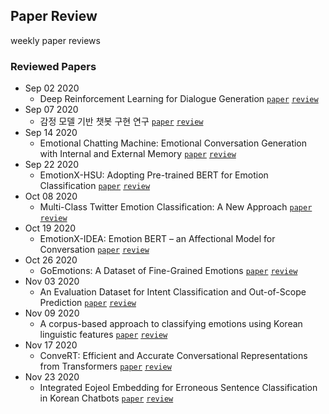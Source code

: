 ## Paper Review
weekly paper reviews

### Reviewed Papers
 - Sep 02 2020
   - Deep Reinforcement Learning for Dialogue Generation [`paper`](https://arxiv.org/pdf/1606.01541.pdf) [`review`](https://github.com/ekgp908/Paper_Review/blob/master/paper/Deep_Reinforcement_Learning_for_Dialogue_Generation.md)
 - Sep 07 2020
   - 감정 모델 기반 챗봇 구현 연구 [`paper`](http://www.riss.kr/search/detail/DetailView.do?p_mat_type=be54d9b8bc7cdb09&control_no=1c8aa0b6069e1616ffe0bdc3ef48d419) [`review`](https://github.com/ekgp908/Paper_Review/blob/master/paper/%EA%B0%90%EC%A0%95_%EB%AA%A8%EB%8D%B8_%EA%B8%B0%EB%B0%98_%EC%B1%97%EB%B4%87_%EA%B5%AC%ED%98%84_%EC%97%B0%EA%B5%AC.md)
 - Sep 14 2020
   - Emotional Chatting Machine: Emotional Conversation Generation with Internal and External Memory [`paper`](https://arxiv.org/pdf/1704.01074.pdf) [`review`](https://github.com/ekgp908/Paper_Review/blob/master/paper/Emotional_Chatting_Machine.md)
 - Sep 22 2020
   - EmotionX-HSU: Adopting Pre-trained BERT for Emotion Classification [`paper`](https://arxiv.org/pdf/1907.09669.pdf) [`review`](https://github.com/ekgp908/Paper_Review/blob/master/paper/EmotionX-HSU.md)
 - Oct 08 2020
   - Multi-Class Twitter Emotion Classification: A New Approach [`paper`](https://www.researchgate.net/publication/269670995_Multi-Class_Twitter_Emotion_Classification_A_New_Approach) [`review`](https://github.com/ekgp908/Paper_Review/blob/master/paper/Multi-Class_Twitter_Emotion_Classification.md)
 - Oct 19 2020
   - EmotionX-IDEA: Emotion BERT – an Affectional Model for Conversation [`paper`](https://arxiv.org/pdf/1908.06264.pdf) [`review`](https://github.com/ekgp908/Paper_Review/blob/master/paper/EmotionX-IDEA.md)
 - Oct 26 2020
   - GoEmotions: A Dataset of Fine-Grained Emotions [`paper`](https://arxiv.org/pdf/2005.00547.pdf) [`review`](https://github.com/ekgp908/Paper_Review/blob/master/paper/GoEmotions.md)
 - Nov 03 2020
   - An Evaluation Dataset for Intent Classification and Out-of-Scope Prediction [`paper`](https://arxiv.org/pdf/1909.02027.pdf) [`review`](https://github.com/ekgp908/Paper_Review/blob/master/paper/An_Evaluation_Dataset_for_Intent_Classification_and_Out-of-Scope_Prediction.md)
 - Nov 09 2020
   - A corpus-based approach to classifying emotions using Korean linguistic features [`paper`](https://link.springer.com/content/pdf/10.1007/s10586-017-0777-8.pdf) [`review`](https://github.com/ekgp908/Paper_Review/blob/master/paper/A_corpus-based_approach_to_classifying_emotions_using_Korean_linguistic_features.md)
 - Nov 17 2020
   - ConveRT: Efficient and Accurate Conversational Representations from Transformers [`paper`](https://arxiv.org/pdf/1911.03688.pdf) [`review`](https://github.com/ekgp908/Paper_Review/blob/master/paper/ConveRT.md)
 - Nov 23 2020
   - Integrated Eojeol Embedding for Erroneous Sentence Classification in Korean Chatbots [`paper`](https://arxiv.org/pdf/2004.05744.pdf) [`review`](https://github.com/ekgp908/Paper_Review/blob/master/paper/Integrated_Eojeol_Embedding_for_Erroneous_Sentence_Classification_in_Korean_Chatbots.md)
